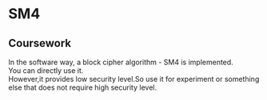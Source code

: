 # SM4
## Coursework
In the software way, a block cipher algorithm - SM4 is implemented.    
You can directly use it.    
However,it provides low security level.So use it for experiment or something else that does not require high security level.
